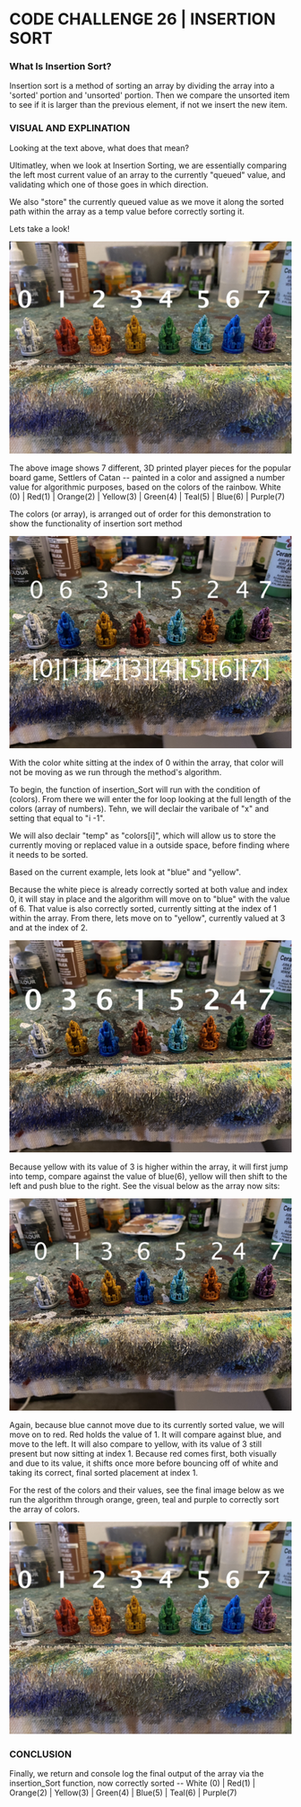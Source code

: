 # CODE CHALLENGE 26 | INSERTION SORT

### What Is Insertion Sort?

Insertion sort is a method of sorting an array by dividing the array into a 'sorted' portion and 'unsorted' portion. Then we compare the unsorted item to see if it is larger than the previous element, if not we insert the new item.

### VISUAL AND EXPLINATION

Looking at the text above, what does that mean?

Ultimatley, when we look at Insertion Sorting, we are essentially comparing the left most current value of an array to the currently "queued" value, and validating which one of those goes in which direction.

We also "store" the currently queued value as we move it along the sorted path within the array as a temp value before correctly sorting it.

Lets take a look!

![visual1](assets/visual1.jpg)

The above image shows 7 different, 3D printed player pieces for the popular board game, Settlers of Catan -- painted in a color and assigned a number value for algorithmic purposes, based on the colors of the rainbow. White (0) | Red(1) | Orange(2) | Yellow(3) | Green(4) | Teal(5) | Blue(6) | Purple(7)

The colors (or array), is arranged out of order for this demonstration to show the functionality of insertion sort method

![visual2](assets/visual2.jpg)

With the color white sitting at the index of 0 within the array, that color will not be moving as we run through the method's algorithm.

To begin, the function of insertion_Sort will run with the condition of (colors). From there we will enter the for loop looking at the full length of the colors (array of numbers). Tehn, we will declair the varibale of "x" and setting that equal to "i -1".

We will also declair "temp" as "colors[i]", which will allow us to store the currently moving or replaced value in a outside space, before finding where it needs to be sorted.

Based on the current example, lets look at "blue" and "yellow".

Because the white piece is already correctly sorted at both value and index 0, it will stay in place and the algorithm will move on to "blue" with the value of 6. That value is also correctly sorted, currently sitting at the index of 1 within the array. From there, lets move on to "yellow", currently valued at 3 and at the index of 2.

![visual3](assets/visual3.jpg)

Because yellow with its value of 3 is higher within the array, it will first jump into temp, compare against the value of blue(6), yellow will then shift to the left and push blue to the right. See the visual below as the array now sits:

![visual4](assets/visual4.jpg)

Again, because blue cannot move due to its currently sorted value, we will move on to red. Red holds the value of 1. It will compare against blue, and move to the left. It will also compare to yellow, with its value of 3 still present but now sitting at index 1. Because red comes first, both visually and due to its value, it shifts once more before bouncing off of white and taking its correct, final sorted placement at index 1.

For the rest of the colors and their values, see the final image below as we run the algorithm through orange, green, teal and purple to correctly sort the array of colors.

![visual1](assets/visual1.jpg)

### CONCLUSION

Finally, we return and console log the final output of the array via the insertion_Sort function, now correctly sorted -- White (0) | Red(1) | Orange(2) | Yellow(3) | Green(4) | Blue(5) | Teal(6) | Purple(7)